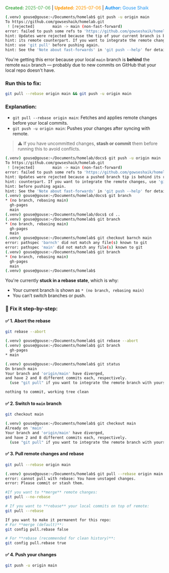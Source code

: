 <span style="color:#4caf50;"><b>Created:</b> 2025-07-06</span> | <span style="color:#ff9800;"><b>Updated:</b> 2025-07-06</span> | <span style="color:#2196f3;"><b>Author:</b> Gouse Shaik</span>

```bash
(.venv) gouse@gouse:~/Documents/homelab$ git push -u origin main
To https://github.com/gowseshaik/homelab.git
 ! [rejected]        main -> main (non-fast-forward)
error: failed to push some refs to 'https://github.com/gowseshaik/homelab.git'
hint: Updates were rejected because the tip of your current branch is behind                                                                                                                                               
hint: its remote counterpart. If you want to integrate the remote changes,
hint: use 'git pull' before pushing again.
hint: See the 'Note about fast-forwards' in 'git push --help' for details.
```

You're getting this error because your local `main` branch is **behind** the remote `main` branch — probably due to new commits on GitHub that your local repo doesn't have.
### Run this to fix:
```bash
git pull --rebase origin main && git push -u origin main
```
### Explanation:
- `git pull --rebase origin main`: Fetches and applies remote changes before your local commits.
- `git push -u origin main`: Pushes your changes after syncing with remote.

> ⚠️ If you have uncommitted changes, **stash or commit** them before running this to avoid conflicts.

```bash
(.venv) gouse@gouse:~/Documents/homelab/docs$ git push -u origin main
To https://github.com/gowseshaik/homelab.git
 ! [rejected]        main -> main (non-fast-forward)
error: failed to push some refs to 'https://github.com/gowseshaik/homelab.git'
hint: Updates were rejected because a pushed branch tip is behind its remote                                                                                                                                               
hint: counterpart. If you want to integrate the remote changes, use 'git pull'
hint: before pushing again.
hint: See the 'Note about fast-forwards' in 'git push --help' for details.
(.venv) gouse@gouse:~/Documents/homelab/docs$ git branch
* (no branch, rebasing main)
  gh-pages
  main
(.venv) gouse@gouse:~/Documents/homelab/docs$ cd ..
(.venv) gouse@gouse:~/Documents/homelab$ git branch
* (no branch, rebasing main)
  gh-pages
  main
(.venv) gouse@gouse:~/Documents/homelab$ git checkout barnch main
error: pathspec 'barnch' did not match any file(s) known to git
error: pathspec 'main' did not match any file(s) known to git
(.venv) gouse@gouse:~/Documents/homelab$ git branch
* (no branch, rebasing main)
  gh-pages
  main
(.venv) gouse@gouse:~/Documents/homelab$ 
```

You're currently **stuck in a rebase state**, which is why:
- Your current branch is shown as `* (no branch, rebasing main)`
- You can’t switch branches or push.

### 🔧 Fix it step-by-step:

#### ✅ 1. **Abort the rebase**
```bash
git rebase --abort

(.venv) gouse@gouse:~/Documents/homelab$ git rebase --abort
(.venv) gouse@gouse:~/Documents/homelab$ git branch
  gh-pages
* main

(.venv) gouse@gouse:~/Documents/homelab$ git status
On branch main
Your branch and 'origin/main' have diverged,
and have 2 and 8 different commits each, respectively.
  (use "git pull" if you want to integrate the remote branch with yours)

nothing to commit, working tree clean
```
#### ✅ 2. **Switch to `main` branch**
```bash
git checkout main

(.venv) gouse@gouse:~/Documents/homelab$ git checkout main
Already on 'main'
Your branch and 'origin/main' have diverged,
and have 2 and 8 different commits each, respectively.
  (use "git pull" if you want to integrate the remote branch with yours)
```
#### ✅ 3. **Pull remote changes and rebase**
```bash
git pull --rebase origin main

(.venv) gouse@gouse:~/Documents/homelab$ git pull --rebase origin main
error: cannot pull with rebase: You have unstaged changes.
error: Please commit or stash them.

#If you want to **merge** remote changes:
git pull --no-rebase

# If you want to **rebase** your local commits on top of remote:
git pull --rebase

If you want to make it permanent for this repo:
# For **merge (default)**:
git config pull.rebase false

# For **rebase (recommended for clean history)**:
git config pull.rebase true
```
#### ✅ 4. **Push your changes**
```bash
git push -u origin main
```
